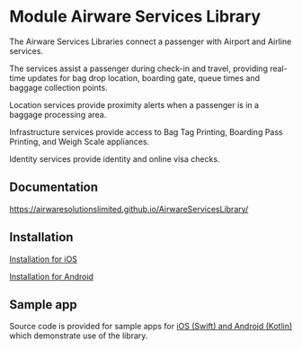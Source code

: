 
# Module Airware Services Library

The Airware Services Libraries connect a passenger with Airport and Airline services.

The services assist a passenger during check-in and travel, providing real-time updates for bag drop location, boarding gate, queue times and baggage collection points.

Location services provide proximity alerts when a passenger is in a baggage processing area.

Infrastructure services provide access to Bag Tag Printing, Boarding Pass Printing, and Weigh Scale appliances.

Identity services provide identity and online visa checks.

## Documentation 
https://airwaresolutionslimited.github.io/AirwareServicesLibrary/

## Installation

[Installation for iOS](https://github.com/AirwareSolutionsLimited/Podspecs/blob/main/InstallationIos.md)

[Installation for Android](https://github.com/AirwareSolutionsLimited/Podspecs/blob/main/InstallationAndroid.md)

## Sample app 

Source code is provided for sample apps for [iOS (Swift) and Android (Kotlin)](https://github.com/AirwareSolutionsLimited/AirwareServicesSampleCode) which demonstrate use of the library.

